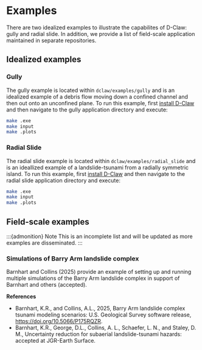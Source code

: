 # Examples

There are two idealized examples to illustrate the capabilites of D-Claw: gully and radial slide. In addition, we provide a list of field-scale application maintained in separate repositories.


## Idealized examples

### Gully

The gully example is located within `dclaw/examples/gully` and is an idealized example of a debris flow moving down a confined channel and then out onto an unconfined plane. To run this example, first [install D-Claw](#install-dclaw) and then navigate to the gully application directory and execute: 

```bash 
make .exe
make input
make .plots
```

### Radial Slide

The radial slide example is located within `dclaw/examples/radial_slide` and is an ideallized example of a landslide-tsunami from a radially symmetric island. To run this example, first [install D-Claw](#install-dclaw) and then navigate to the radial slide application directory and execute: 

```bash 
make .exe
make input
make .plots
```

## Field-scale examples

:::{admonition} Note
This is an incomplete list and will be updated as more examples are disseminated.
:::


### Simulations of Barry Arm landslide complex

Barnhart and Collins (2025) provide an example of setting up and running multiple simulations of the Barry Arm landslide complex in support of Barnhart and others (accepted).

**References**

- Barnhart, K.R., and Collins, A.L., 2025, Barry Arm landslide complex tsunami modeling scenarios: U.S. Geological Survey software release, https://doi.org/10.5066/P175RQZR.
- Barnhart, K.R., George, D.L., Collins, A. L., Schaefer, L. N., and Staley, D. M., Uncertainty reduction for subaerial landslide-tsunami hazards: accepted at JGR-Earth Surface.